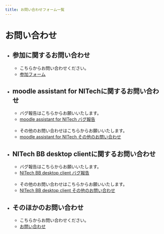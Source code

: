 ```yaml
---
title: お問い合わせフォーム一覧
---
```


# お問い合わせ
- ## 参加に関するお問い合わせ

    - こちらからお問い合わせください。 
    - [参加フォーム](/forms/join)
- ## moodle assistant for NITechに関するお問い合わせ

    - バグ報告はこちらからお願いいたします。 
    - [moodle assistant for NITech バグ報告](/forms/moodle-assistant/bug)
<br><br>
    - その他のお問い合わせはこちらからお願いいたします。 
    - [moodle assistant for NITech その他のお問い合わせ](/forms/moodle-assistant/)


- ## NITech BB desktop clientに関するお問い合わせ

    - バグ報告はこちらからお願いいたします。 
    - [NITech BB desktop client バグ報告](/forms/BB-desktop/bug)
<br><br>
    - その他のお問い合わせはこちらからお願いいたします。 
    - [NITech BB desktop client その他のお問い合わせ](/forms/BB-desktop/)


- ## そのほかのお問い合わせ

    - こちらからお問い合わせください。 
    - [お問い合わせ](/forms/contact)